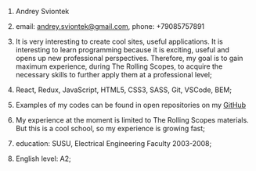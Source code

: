 1. Andrey Sviontek

2. email: andrey.sviontek@gmail.com, phone: +79085757891

3. It is very interesting to create cool sites, useful applications. It is interesting to learn programming because it is exciting, useful and opens up new professional perspectives. Therefore, my goal is to gain maximum experience, during The Rolling Scopes, to acquire the necessary skills to further apply them at a professional level;

4. React, Redux, JavaScript, HTML5, CSS3, SASS, Git, VSCode, BEM;
 
5. Examples of my codes can be found in open repositories on my [GitHub](https://pollacco.github.io/CV/)

6. My experience at the moment is limited to The Rolling Scopes materials. But this is a cool school, so my experience is growing fast;

7. education: SUSU, Electrical Engineering Faculty 2003-2008;

8. English level: A2;
